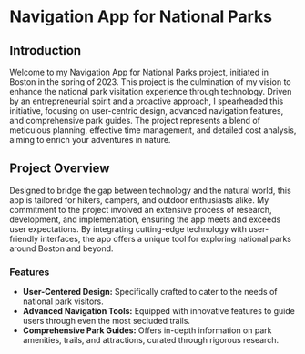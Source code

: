 # Navigation App for National Parks

## Introduction

Welcome to my Navigation App for National Parks project, initiated in Boston in the spring of 2023. This project is the culmination of my vision to enhance the national park visitation experience through technology. Driven by an entrepreneurial spirit and a proactive approach, I spearheaded this initiative, focusing on user-centric design, advanced navigation features, and comprehensive park guides. The project represents a blend of meticulous planning, effective time management, and detailed cost analysis, aiming to enrich your adventures in nature.

## Project Overview

Designed to bridge the gap between technology and the natural world, this app is tailored for hikers, campers, and outdoor enthusiasts alike. My commitment to the project involved an extensive process of research, development, and implementation, ensuring the app meets and exceeds user expectations. By integrating cutting-edge technology with user-friendly interfaces, the app offers a unique tool for exploring national parks around Boston and beyond.

### Features

- **User-Centered Design:** Specifically crafted to cater to the needs of national park visitors.
- **Advanced Navigation Tools:** Equipped with innovative features to guide users through even the most secluded trails.
- **Comprehensive Park Guides:** Offers in-depth information on park amenities, trails, and attractions, curated through rigorous research.


